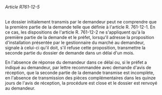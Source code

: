 ###### Article R761-12-5

Le dossier initialement transmis par le demandeur peut ne comprendre que la première partie de la demande telle que définie à l'article R. 761-12-1. En ce cas, les dispositions de l'article R. 761-12-2 ne s'appliquent qu'à la première partie de la demande et le préfet, lorsqu'il adresse la proposition d'installation présentée par le gestionnaire du marché au demandeur, signale à celui-ci qu'il doit, s'il refuse cette proposition, transmettre la seconde partie du dossier de demande dans un délai d'un mois.

En l'absence de réponse du demandeur dans ce délai ou, si le préfet a indiqué au demandeur, par lettre recommandée avec demande d'avis de réception, que la seconde partie de la demande transmise est incomplète, en l'absence de transmission des pièces complémentaires dans les quinze jours de l'avis de réception, la procédure est close et le dossier est renvoyé au demandeur.


